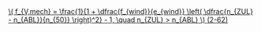 <a href="/eco2_guide_center/1.%20ECO2%20Logic%20Guide/Hee1_Equation_List.html" class="equation-link" target="_blank" rel="noopener noreferrer">
  \( f_{V,mech} = \frac{1}{1 + \dfrac{f_{wind}}{e_{wind}} \left( \dfrac{n_{ZUL} - n_{ABL}}{n_{50}} \right)^2} - 1, \quad n_{ZUL} > n_{ABL} \) <span class="eq-number">(2-62)</span>
</a>
